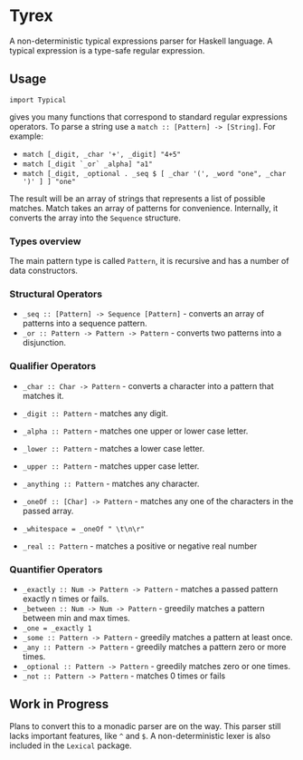 # Tyrex

A non-deterministic typical expressions parser for Haskell language. A typical expression is a type-safe regular expression.

## Usage

`import Typical`

gives you many functions that correspond to standard regular expressions operators. To parse a string use a `match :: [Pattern] -> [String]`. For example:

- `match [_digit, _char '+', _digit] "4+5"`
- ``match [_digit `_or` _alpha] "a1"``
- ``match [_digit, _optional . _seq $ [ _char '(', _word "one", _char ')' ] ] "one"``


The result will be an array of strings that represents a list of possible matches. Match takes an array of patterns for convenience. Internally, it converts the array into the `Sequence` structure.

### Types overview

The main pattern type is called `Pattern`, it is recursive and has a number of data constructors.

### Structural Operators

- `_seq :: [Pattern] -> Sequence [Pattern]` - converts an array of patterns into a sequence pattern.
- `_or :: Pattern -> Pattern -> Pattern` - converts two patterns into a disjunction.

### Qualifier Operators

- `_char :: Char -> Pattern` - converts a character into a pattern that matches it.
- `_digit :: Pattern` - matches any digit.
- `_alpha :: Pattern` - matches one upper or lower case letter.
- `_lower :: Pattern` - matches a lower case letter.
- `_upper :: Pattern` - matches upper case letter.
- `_anything :: Pattern` - matches any character.
- `_oneOf :: [Char] -> Pattern` - matches any one of the characters in the passed array.
- `_whitespace = _oneOf " \t\n\r" `

- `_real :: Pattern` - matches a positive or negative real number

### Quantifier Operators

- `_exactly :: Num -> Pattern -> Pattern` - matches a passed pattern exactly n times or fails.
- `_between :: Num -> Num -> Pattern` - greedily matches a pattern between min and max times.
- `_one = _exactly 1`
- `_some :: Pattern -> Pattern` - greedily matches a pattern at least once.
- `_any :: Pattern -> Pattern` - greedily matches a pattern zero or more times.
- `_optional :: Pattern -> Pattern` - greedily matches zero or one times.
- `_not :: Pattern -> Pattern` - matches 0 times or fails

## Work in Progress

Plans to convert this to a monadic parser are on the way. 
This parser still lacks important features, like `^` and `$`.
A non-deterministic lexer is also included in the `Lexical` package.
